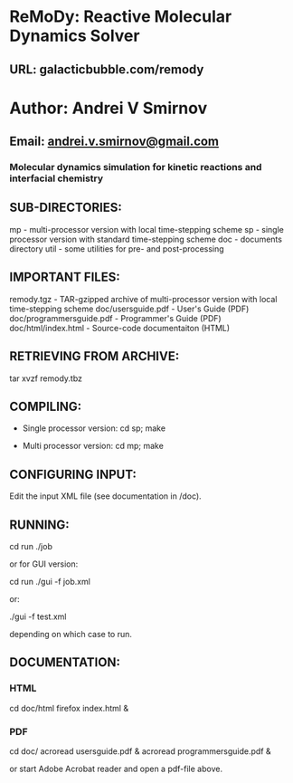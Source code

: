 # ReMoDy: Reactive Molecular Dynamics Solver
## URL: galacticbubble.com/remody
# Author: Andrei V Smirnov
## Email: andrei.v.smirnov@gmail.com

### Molecular dynamics simulation for kinetic reactions and interfacial chemistry

## SUB-DIRECTORIES:

mp          - multi-processor version with local time-stepping scheme
sp          - single processor version with standard time-stepping scheme
doc         - documents directory
util        - some utilities for pre- and post-processing

## IMPORTANT FILES:

remody.tgz                - TAR-gzipped archive of multi-processor version with local time-stepping scheme
doc/usersguide.pdf        - User's Guide (PDF)
doc/programmersguide.pdf  - Programmer's Guide (PDF)
doc/html/index.html       - Source-code documentaiton (HTML)

## RETRIEVING FROM ARCHIVE:

tar xvzf remody.tbz

## COMPILING:

- Single processor version:
	cd sp; make

- Multi processor version:
	cd mp; make


## CONFIGURING INPUT:

Edit the input XML file (see documentation in /doc).


## RUNNING:

cd run
./job

or for GUI version:

cd run
./gui -f job.xml

or:

./gui -f test.xml

depending on which case to run. 


## DOCUMENTATION:

### HTML

cd doc/html
firefox index.html &

### PDF

cd doc/
acroread usersguide.pdf &
acroread programmersguide.pdf &

or start Adobe Acrobat reader and open a pdf-file above.

